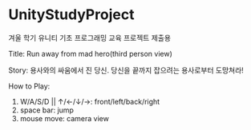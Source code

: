 # UnityStudyProject
겨울 학기 유니티 기초 프로그래밍 교육 프로젝트 제출용

Title: Run away from mad hero(third person view)

Story: 용사와의 싸움에서 진 당신. 당신을 끝까지 잡으려는 용사로부터 도망쳐라!

How to Play:

1. W/A/S/D || ↑/←/↓/→: front/left/back/right
2. space bar: jump
3. mouse move: camera view